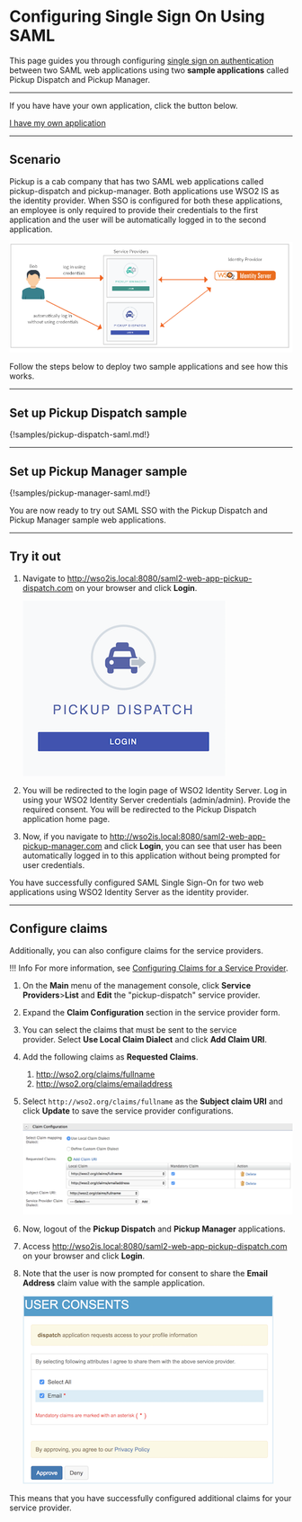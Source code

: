 # Configuring Single Sign On Using SAML

This page guides you through configuring [single sign on authentication](insertlink) between two SAML web applications using two **sample applications** called Pickup Dispatch and Pickup Manager. 

----
If you have have your own application, click the button below.

<a class="samplebtn_a" href="../../guides/authentication/enable-single-sign-on" target="_blank" rel="nofollow noopener">I have my own application</a>

----

## Scenario

Pickup is a cab company that has two SAML web applications called pickup-dispatch and pickup-manager. Both applications use WSO2 IS as the identity provider. When SSO is configured for both these applications, an employee is only required to provide their credentials to the first application and the user will be automatically logged in to the second application.

![saml-sso-scenario](../assets/img/samples/saml-sso-scenario-diagram.png)

Follow the steps below to deploy two sample applications and see how this works. 

----

## Set up Pickup Dispatch sample

{!samples/pickup-dispatch-saml.md!}

----

## Set up Pickup Manager sample

{!samples/pickup-manager-saml.md!}

You are now ready to try out SAML SSO with the Pickup Dispatch and Pickup Manager sample web applications.

----

## Try it out

1. Navigate to <http://wso2is.local:8080/saml2-web-app-pickup-dispatch.com> on your browser and click **Login**.

    ![dispatch-login](../assets/img/samples/dispatch-login.png)

2. You will be redirected to the login page of WSO2 Identity Server. Log in using your WSO2 Identity Server credentials (admin/admin). Provide the required consent.
You will be redirected to the Pickup Dispatch application home page.

3. Now, if you navigate to <http://wso2is.local:8080/saml2-web-app-pickup-manager.com> and click **Login**, you can see that user has been automatically logged in to this application without being prompted for user credentials.

You have successfully configured SAML Single Sign-On for two web applications using WSO2 Identity Server as the identity provider. 

----

## Configure claims

Additionally, you can also configure claims for the service providers.

!!! Info
        For more information, see
        [Configuring Claims for a Service
        Provider](insertlink).

1. On the **Main** menu of the management console, click **Service Providers**>**List** and **Edit** the "pickup-dispatch" service provider.

2. Expand the **Claim Configuration** section in the service provider form.

3. You can select the claims that must be sent to the service provider. Select **Use Local Claim Dialect** and click **Add Claim URI**.

4. Add the following claims as **Requested Claims**. 
	1. http://wso2.org/claims/fullname
	2. http://wso2.org/claims/emailaddress

5. Select `http://wso2.org/claims/fullname` as the **Subject claim URI** and click **Update** to save the service provider configurations. 

    ![dispatch-configure-claims](../assets/img/samples/dispatch-configure-claims.png)

6. Now, logout of the **Pickup Dispatch** and **Pickup Manager** applications.

7. Access <http://wso2is.local:8080/saml2-web-app-pickup-dispatch.com> on your browser and click **Login**.

8. Note that the user is now prompted for consent to share the **Email Address** claim value with the sample application.  

    ![dispatch-email-consent](../assets/img/samples/dispatch-email-consent.png)

This means that you have successfully configured additional claims for your service provider.
